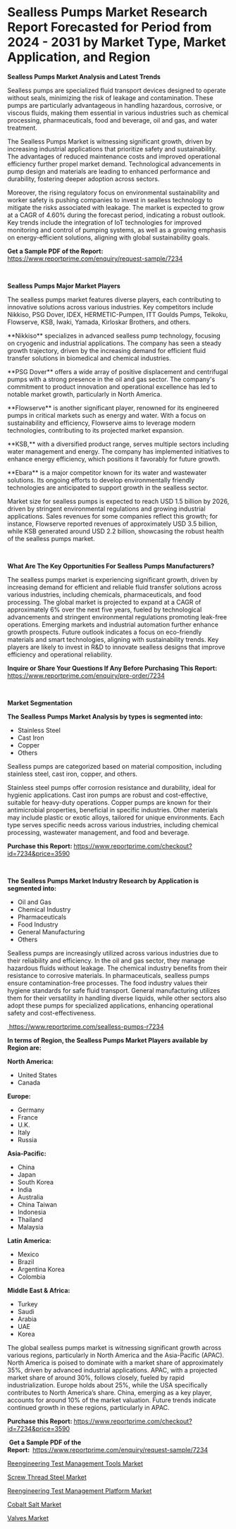 <p><h1>Sealless Pumps Market Research Report Forecasted for Period from 2024 -  2031 by Market Type, Market Application, and Region</h1></p><p><strong>Sealless Pumps Market Analysis and Latest Trends</strong></p>
<p><p>Sealless pumps are specialized fluid transport devices designed to operate without seals, minimizing the risk of leakage and contamination. These pumps are particularly advantageous in handling hazardous, corrosive, or viscous fluids, making them essential in various industries such as chemical processing, pharmaceuticals, food and beverage, oil and gas, and water treatment. </p><p>The Sealless Pumps Market is witnessing significant growth, driven by increasing industrial applications that prioritize safety and sustainability. The advantages of reduced maintenance costs and improved operational efficiency further propel market demand. Technological advancements in pump design and materials are leading to enhanced performance and durability, fostering deeper adoption across sectors. </p><p>Moreover, the rising regulatory focus on environmental sustainability and worker safety is pushing companies to invest in sealless technology to mitigate the risks associated with leakage. The market is expected to grow at a CAGR of 4.60% during the forecast period, indicating a robust outlook. Key trends include the integration of IoT technologies for improved monitoring and control of pumping systems, as well as a growing emphasis on energy-efficient solutions, aligning with global sustainability goals.</p></p>
<p><strong>Get a Sample PDF of the Report:&nbsp;</strong> <a href="https://www.reportprime.com/enquiry/request-sample/7234?utm_campaign=31&utm_medium=2&utm_source=Github&utm_content=ia&utm_term=25112024&utm_id=sealless-pumps">https://www.reportprime.com/enquiry/request-sample/7234</a></p>
<p>&nbsp;</p>
<p><strong>Sealless Pumps Major Market Players</strong></p>
<p><p>The sealless pumps market features diverse players, each contributing to innovative solutions across various industries. Key competitors include Nikkiso, PSG Dover, IDEX, HERMETIC-Pumpen, ITT Goulds Pumps, Teikoku, Flowserve, KSB, Iwaki, Yamada, Kirloskar Brothers, and others.</p><p>**Nikkiso** specializes in advanced sealless pump technology, focusing on cryogenic and industrial applications. The company has seen a steady growth trajectory, driven by the increasing demand for efficient fluid transfer solutions in biomedical and chemical industries.</p><p>**PSG Dover** offers a wide array of positive displacement and centrifugal pumps with a strong presence in the oil and gas sector. The company's commitment to product innovation and operational excellence has led to notable market growth, particularly in North America.</p><p>**Flowserve** is another significant player, renowned for its engineered pumps in critical markets such as energy and water. With a focus on sustainability and efficiency, Flowserve aims to leverage modern technologies, contributing to its projected market expansion.</p><p>**KSB,** with a diversified product range, serves multiple sectors including water management and energy. The company has implemented initiatives to enhance energy efficiency, which positions it favorably for future growth.</p><p>**Ebara** is a major competitor known for its water and wastewater solutions. Its ongoing efforts to develop environmentally friendly technologies are anticipated to support growth in the sealless sector.</p><p>Market size for sealless pumps is expected to reach USD 1.5 billion by 2026, driven by stringent environmental regulations and growing industrial applications. Sales revenues for some companies reflect this growth; for instance, Flowserve reported revenues of approximately USD 3.5 billion, while KSB generated around USD 2.2 billion, showcasing the robust health of the sealless pumps market.</p></p>
<p>&nbsp;</p>
<p><strong>What Are The Key Opportunities For Sealless Pumps Manufacturers?</strong></p>
<p><p>The sealless pumps market is experiencing significant growth, driven by increasing demand for efficient and reliable fluid transfer solutions across various industries, including chemicals, pharmaceuticals, and food processing. The global market is projected to expand at a CAGR of approximately 6% over the next five years, fueled by technological advancements and stringent environmental regulations promoting leak-free operations. Emerging markets and industrial automation further enhance growth prospects. Future outlook indicates a focus on eco-friendly materials and smart technologies, aligning with sustainability trends. Key players are likely to invest in R&D to innovate sealless designs that improve efficiency and operational reliability.</p></p>
<p><strong>Inquire or Share Your Questions If Any Before Purchasing This Report:</strong> <a href="https://www.reportprime.com/enquiry/pre-order/7234?utm_campaign=31&utm_medium=2&utm_source=Github&utm_content=ia&utm_term=25112024&utm_id=sealless-pumps">https://www.reportprime.com/enquiry/pre-order/7234</a></p>
<p>&nbsp;</p>
<p><strong>Market Segmentation</strong></p>
<p><strong>The Sealless Pumps Market Analysis by types is segmented into:</strong></p>
<p><ul><li>Stainless Steel</li><li>Cast Iron</li><li>Copper</li><li>Others</li></ul></p>
<p><p>Sealless pumps are categorized based on material composition, including stainless steel, cast iron, copper, and others. </p><p>Stainless steel pumps offer corrosion resistance and durability, ideal for hygienic applications. Cast iron pumps are robust and cost-effective, suitable for heavy-duty operations. Copper pumps are known for their antimicrobial properties, beneficial in specific industries. Other materials may include plastic or exotic alloys, tailored for unique environments. Each type serves specific needs across various industries, including chemical processing, wastewater management, and food and beverage.</p></p>
<p><strong>Purchase this Report:&nbsp;</strong><a href="https://www.reportprime.com/checkout?id=7234&price=3590&utm_campaign=31&utm_medium=2&utm_source=Github&utm_content=ia&utm_term=25112024&utm_id=sealless-pumps">https://www.reportprime.com/checkout?id=7234&price=3590</a></p>
<p>&nbsp;</p>
<p><strong>The Sealless Pumps Market Industry Research by Application is segmented into:</strong></p>
<p><ul><li>Oil and Gas</li><li>Chemical Industry</li><li>Pharmaceuticals</li><li>Food Industry</li><li>General Manufacturing</li><li>Others</li></ul></p>
<p><p>Sealless pumps are increasingly utilized across various industries due to their reliability and efficiency. In the oil and gas sector, they manage hazardous fluids without leakage. The chemical industry benefits from their resistance to corrosive materials. In pharmaceuticals, sealless pumps ensure contamination-free processes. The food industry values their hygiene standards for safe fluid transport. General manufacturing utilizes them for their versatility in handling diverse liquids, while other sectors also adopt these pumps for specialized applications, enhancing operational safety and cost-effectiveness.</p></p>
<p><a href="https://www.reportprime.com/sealless-pumps-r7234?utm_campaign=31&utm_medium=2&utm_source=Github&utm_content=ia&utm_term=25112024&utm_id=sealless-pumps">&nbsp;https://www.reportprime.com/sealless-pumps-r7234</a></p>
<p><strong>In terms of Region, the Sealless Pumps Market Players available by Region are:</strong></p>
<p>
    <p> <strong> North America: </strong>
        <ul>
            <li>United States</li>
            <li>Canada</li>
        </ul>
        </p> 
    <p> <strong> Europe: </strong>
        <ul>
            <li>Germany</li>
            <li>France</li>
            <li>U.K.</li>
            <li>Italy</li>
            <li>Russia</li>
        </ul>
        </p> 
    <p> <strong> Asia-Pacific: </strong>
        <ul>
            <li>China</li>
            <li>Japan</li>
            <li>South Korea</li>
            <li>India</li>
            <li>Australia</li>
            <li>China Taiwan</li>
            <li>Indonesia</li>
            <li>Thailand</li>
            <li>Malaysia</li>
        </ul>
        </p> 
    <p> <strong> Latin America: </strong>
        <ul>
            <li>Mexico</li>
            <li>Brazil</li>
            <li>Argentina Korea</li>
            <li>Colombia</li>
        </ul>
        </p> 
    <p> <strong> Middle East & Africa: </strong>
        <ul>
            <li>Turkey</li>
            <li>Saudi</li>
            <li>Arabia</li>
            <li>UAE</li>
            <li>Korea</li>
        </ul>
    </p>
    </p>
<p><p>The global sealless pumps market is witnessing significant growth across various regions, particularly in North America and the Asia-Pacific (APAC). North America is poised to dominate with a market share of approximately 35%, driven by advanced industrial applications. APAC, with a projected market share of around 30%, follows closely, fueled by rapid industrialization. Europe holds about 25%, while the USA specifically contributes to North America’s share. China, emerging as a key player, accounts for around 10% of the market valuation. Future trends indicate continued growth in these regions, particularly in APAC.</p></p>
<p><strong>Purchase this Report: </strong><a href="https://www.reportprime.com/checkout?id=7234&price=3590&utm_campaign=31&utm_medium=2&utm_source=Github&utm_content=ia&utm_term=25112024&utm_id=sealless-pumps">https://www.reportprime.com/checkout?id=7234&price=3590</a></p>
<p>&nbsp;<strong>Get a Sample PDF of the Report:&nbsp;&nbsp;</strong><a href="https://www.reportprime.com/enquiry/request-sample/7234?utm_campaign=31&utm_medium=2&utm_source=Github&utm_content=ia&utm_term=25112024&utm_id=sealless-pumps">https://www.reportprime.com/enquiry/request-sample/7234</a></p>
<p><strong></strong></p>
<p><p><a href="https://issuu.com/reportprime-2/docs/reengineering-test-management-tools_525041fdfbc04d?utm_campaign=31&utm_medium=2&utm_source=Github&utm_content=ia&utm_term=25112024&utm_id=sealless-pumps">Reengineering Test Management Tools Market</a></p><p><a href="https://www.linkedin.com/pulse/future-innovation-global-screw-thread-steel-market-growth-oqpwe?utm_campaign=31&utm_medium=2&utm_source=Github&utm_content=ia&utm_term=25112024&utm_id=sealless-pumps">Screw Thread Steel Market</a></p><p><a href="https://issuu.com/reportprime-2/docs/reengineering-test-management-platf_082f97b2b8bb59?utm_campaign=31&utm_medium=2&utm_source=Github&utm_content=ia&utm_term=25112024&utm_id=sealless-pumps">Reengineering Test Management Platform Market</a></p><p><a href="https://www.linkedin.com/pulse/cobalt-salt-market-forecast-2024-2031-components-applications-wgpme?utm_campaign=31&utm_medium=2&utm_source=Github&utm_content=ia&utm_term=25112024&utm_id=sealless-pumps">Cobalt Salt Market</a></p><p><a href="https://github.com/rahu1506/Market-Research-Report-List-6/blob/main/valves-market.md?utm_campaign=31&utm_medium=2&utm_source=Github&utm_content=ia&utm_term=25112024&utm_id=sealless-pumps">Valves Market</a></p></p>